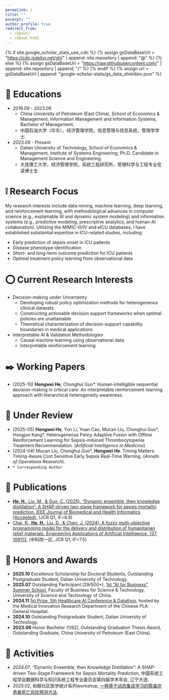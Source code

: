 ```yaml
---
permalink: /
title: ""
excerpt: ""
author_profile: true
redirect_from: 
  - /about/
  - /about.html
---
```


{% if site.google_scholar_stats_use_cdn %}
{% assign gsDataBaseUrl = "https://cdn.jsdelivr.net/gh/" | append: site.repository | append: "@" %}
{% else %}
{% assign gsDataBaseUrl = "https://raw.githubusercontent.com/" | append: site.repository | append: "/" %}
{% endif %}
{% assign url = gsDataBaseUrl | append: "google-scholar-stats/gs_data_shieldsio.json" %}

<span class='anchor' id='about-me'></span>


# 📖 Educations
- *2019.09 - 2023.06*
  - China University of Petroleum (East China), School of Economics & Management, Information Management and Information Systems, Bachelor of Management. 
  - 中国石油大学（华东），经济管理学院，信息管理与信息系统，管理学学士. 
- *2023.09 - Present*
  - Dalian University of Technology, School of Economics & Management, Institute of Systems Engineering, Ph.D. Candidate in Management Science and Engineering. 
  - 大连理工大学，经济管理学院，系统工程研究所，管理科学与工程专业在读博士生. 


# ❕ Research Focus
My research interests include data mining, machine learning, deep learning, and reinforcement learning, with methodological advances in computer science (e.g., explainable AI and dynamic system modeling) and information systems (e.g., predictive modeling, prescriptive analytics, and human-AI collaboration). Utilizing the MIMIC-III/IV and eICU databases, I have established substantial expertise in ICU-related studies, including:
- Early prediction of sepsis onset in ICU patients
- Disease phenotype identification
- Short- and long-term outcome prediction for ICU patients
- Optimal treatment policy learning from observational data


# ⭕ Current Research Interests
- Decision-making under Uncertainty
  - Developing robust policy optimization methods for heterogeneous clinical datasets
  - Constructing actionable decision support frameworks when optimal policies are unattainable 
  - Theoretical characterization of decision-support capability boundaries in medical applications
- Interpretable AI & Validation Methodologies
  - Causal machine learning using observational data
  - Interpretable reinforcement learning 


# ✒️ Working Papers
- (2025-10) **Hongwei He**, Chonghui Guo\*. Human-intelligible sequential decision-making in critical care: An interpretable reinforcement learning approach with hierarchical heterogeneity awareness.


# 💬 Under Review
- (2025-05) **Hongwei He**, Yun Li, Yuan Cao, Mucan Liu, Chonghui Guo\*, Hongjun Kang\*. Heterogeneous Policy Adaptive Fusion with Offline Reinforcement Learning for Sepsis-induced Thrombocytopenia Treatment Recommendation. (_Artificial Intelligence in Medicine_)  
- (2024-04) Mucan Liu, Chonghui Guo\*, **Hongwei He**. Timing Matters: Timing-Aware Cost Sensitive Early Sepsis Real-Time Warning. (_Annals of Operations Research_). 
- `* Corresponding Author`


# 📝 Publications
- [**He, H.**, Liu, M., & Guo, C. (2025). “Dynamic ensemble, then knowledge distillation”: A SHAP-driven two-stage framework for sepsis mortality prediction. IEEE Journal of Biomedical and Health Informatics (Accepted).](https://ieeexplore.ieee.org/document/11119081) (JCR Q1, IF=6.8)
- [Chai, R., **He, H.**, Liu, D., & Chen, J. (2024). A fuzzy multi-objective programming model for the delivery and distribution of humanitarian relief materials. Engineering Applications of Artificial Intelligence, 137, 109113.](https://www.sciencedirect.com/science/article/abs/pii/S0952197624012715) (中科院一区, JCR Q1, IF=7.5)


# 🥇 Honors and Awards
- **2025.10** Excellence Scholarship for Doctoral Students, Outstanding Postgraduate Student, Dalian University of Technology.
- **2025.07** Outstanding Participant (29/500+), [1st "AI for Business" Summer School](https://fbs.ustc.edu.cn/2025/0710/c37242a690882/page.htm), Faculty of Business for Science & Technology, University of Science and Technology of China.
- **2024.11** [1st Prize, 5th Healthcare AI Conference \& Datathon](https://ai.heywhale.com/article/354.html), hosted by the Medical Innovation Research Department of the Chinese PLA General Hospital.
- **2024.10** Outstanding Postgraduate Student, Dalian University of Technology.
- **2023.06** Honor Bachelor (1/82), Outstanding Graduation Thesis Award, Outstanding Graduate, China University of Petroleum (East China).


# 🚀 Activities
- *2024.07*, “Dynamic Ensemble, then Knowledge Distillation”: A SHAP-driven Two-Stage Framework for Sepsis Mortality Prediction, 中国系统工程学会数据科学与知识系统工程专业委员会第四届学术年会, 辽宁大连.
- *2025.02*, 和鲸社区医学统计系列workshop, [一种基于动态集成学习的脓毒症患者死亡风险预测方法](https://www.heywhale.com/org/task_60126ee3301534003a944773/workspace/task).
